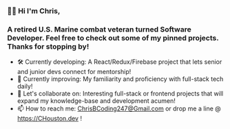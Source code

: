 ### 👋🏾 Hi I'm Chris,
### A retired U.S. Marine combat veteran turned Software Developer.  Feel free to check out some of my pinned projects. Thanks for stopping by!

- 🛠 Currently developing: A React/Redux/Firebase project that lets senior and junior devs connect for mentorship!
- 🌱 Currently improving: My familiarity and proficiency with full-stack tech daily!
- 🤝 Let's collaborate on: Interesting full-stack or frontend projects that will expand my knowledge-base and development acumen!
- 📫 How to reach me: ChrisBCoding247@Gmail.com or drop me a line @ https://CHouston.dev !


